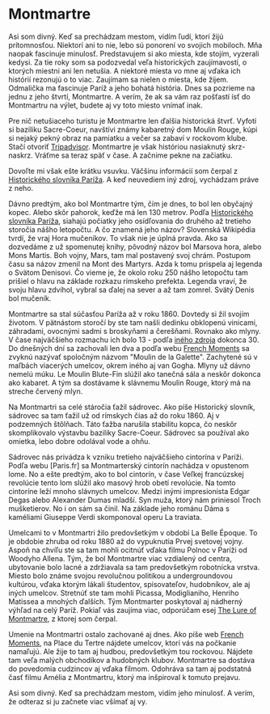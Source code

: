 # Montmartre

Asi som divný. Keď sa prechádzam mestom, vidím ľudí, ktorí žijú prítomnosťou. Niektorí ani to nie, lebo sú ponorení vo svojich mobiloch. Mňa naopak fascinuje minulosť. Predstavujem si ako miesta, kde stojím, vyzerali kedysi. Za tie roky som sa podozvedal veľa historických zaujímavostí, o ktorých miestni ani len netušia. A niektoré miesta vo mne aj vďaka ich histórií rezonujú o to viac. Zaujímam sa nielen o miesta, kde žijem. Odmalička ma fascinuje Paríž a jeho bohatá história. Dnes sa pozrieme na jednu z jeho štvrtí, Montmartre. A verím, že ak sa vám raz pošťastí ísť do Montmartru na výlet, budete aj vy toto miesto vnímať inak.

Pre nič netušiaceho turistu je Montmartre len ďalšia historická štvrť. Vyfotí si baziliku Sacre-Coeur, navštívi známy kabaretný dom Moulin Rouge, kúpi si nejaký pekný obraz na pamiatku a večer sa zabaví v rockovom klube. Stačí otvoriť [Tripadvisor][tripadvisor]. Montmartre je však históriou nasiaknutý skrz-naskrz. Vráťme sa teraz späť v čase. A začnime pekne na začiatku.

Dovoľte mi však ešte krátku vsuvku. Väčšinu informácií som čerpal z [Historického slovníka Paríža][roman-heritage]. A keď neuvediem iný zdroj, vychádzam práve z neho.

Dávno predtým, ako bol Montmartre tým, čím je dnes, to bol len obyčajný kopec. Alebo skôr pahorok, keďže má len 130 metrov. Podľa [Historického slovníka Paríža][roman-heritage], siahajú počiatky jeho osídľovania do druhého až tretieho storočia nášho letopočtu. A čo znamená jeho názov? Slovenská Wikipédia tvrdí, že vraj Hora mučeníkov. To však nie je úplná pravda. Ako sa dozvedáme z už spomenutej knihy, pôvodný názov bol Marsova hora, alebo Mons Martis. Boh vojny, Mars, tam mal postavený svoj chrám. Postupom času sa názov zmenil na Mont des Martyrs. Azda k tomu prispela aj legenda o Svätom Denisovi. Čo vieme je, že okolo roku 250 nášho letopočtu tam prišiel o hlavu na základe rozkazu rímskeho prefekta. Legenda vraví, že svoju hlavu zdvihol, vybral sa ďalej na sever a až tam zomrel. Svätý Denis bol mučeník.

Montmartre sa stal súčasťou Paríža až v roku 1860. Dovtedy si žil svojím životom. V pätnástom storočí by ste tam našli dedinku obklopenú vinicami, záhradami, ovocnými sadmi s broskyňami a čerešňami. Rovnako ako mlyny. V čase najväčšieho rozmachu ich bolo 13 - podľa [iného zdroja][windmills] dokonca 30. Do dnešných dní sa zachovali len dva a podľa webu [French Moments][windmills] sa zvyknú nazývať spoločným názvom "Moulin de la Galette". Zachytené sú v maľbách viacerých umelcov, okrem iného aj van Gogha. Mlyny už dávno nemelú múku. Le Moulin Blute-Fin slúžil ako tanečná sála a neskôr dokonca ako kabaret. A tým sa dostávame k slávnemu Moulin Rouge, ktorý má na streche červený mlyn.

Na Montmartri sa celé stáročia ťažil sádrovec. Ako píše Historický slovník, sádrovec sa tam ťažil už od rímskych čias až do roku 1860. Aj v podzemných štôlňach. Táto ťažba narušila stabilitu kopca, čo neskôr skomplikovalo výstavbu baziliky Sacre-Coeur. Sádrovec sa používal ako omietka, lebo dobre odolával vode a ohňu.

Sádrovec nás privádza k vzniku tretieho najväčšieho cintorína v Paríži. Podľa webu [Paris.fr] sa Montmarterský cintorín nachádza v opustenom lome. No a ešte predtým, ako to bol cintorín, v čase Veľkej francúzskej revolúcie tento lom slúžil ako masový hrob obetí revolúcie. Na tomto cintoríne leží mnoho slávnych umelcov. Medzi inými impresionista Edgar Degas alebo Alexander Dumas mladší. Syn muža, ktorý nám priniesol Troch mušketierov. No i on sám sa činil. Na základe jeho románu Dáma s kaméliami Giuseppe Verdi skomponoval operu La traviata.

Umelcami to v Montmartri žilo predovšetkým v období La Belle Époque. To je obdobie zhruba od roku 1880 až do vypuknutia Prvej svetovej vojny. Aspoň na chvíľu ste sa tam mohli ocitnúť vďaka filmu Polnoc v Paríži od Woodyho Allena. Tým, že bol Montmartre viac vzdialený od centra, ubytovanie bolo lacné a zdržiavala sa tam predovšetkým robotnícka vrstva. Miesto bolo známe svojou revolučnou politikou a undergroundovou kultúrou, vďaka ktorým lákali študentov, spisovateľov, hudobníkov, ale aj iných umelcov. Stretnúť ste tam mohli Picassa, Modiglianiho, Henriho Matissea a mnohých ďalších. Tým Montmarter poskytoval aj nádherný výhľad na celý Paríž. Pokiaľ vás zaujíma viac, odporúčam esej [The Lure of Montmartre][metmuseum-essay], z ktorej som čerpal.

Umenie na Montmartri ostalo zachované aj dnes. Ako píše web [French Moments][frenchmoments], na Place du Tertre nájdete umelcov, ktorí vás na počkanie namaľujú. Ale žije to tam aj hudbou, predovšetkým tou rockovou. Nájdete tam veľa malých obchodíkov a hudobných klubov. Montmartre sa dostáva do povedomia cudzincov aj vďaka filmom. Odohráva sa tam aj podstatná časť filmu Amélia z Montmartru, ktorý ma inšpiroval k tomuto prejavu.

Asi som divný. Keď sa prechádzam mestom, vidím jeho minulosť. A verím, že odteraz si ju začnete viac všímať aj vy.

[//]: # (Used references)
[tripadvisor]: https://www.tripadvisor.com/Attractions-g187147-Activities-c20-t99-zfn7236768-Paris_Ile_de_France.html
[metmuseum-essay]: https://www.metmuseum.org/toah/hd/mont/hd_mont.htm
[windmills]: https://frenchmoments.eu/windmills-of-montmartre-paris/
[sacre-coeur]: https://worldinparis.com/interesting-facts-about-the-sacre-coeur-montmartre
[montmartre-cemetery]: https://www.travelfranceonline.com/montmartre-cemetery-facts-and-graves/
[roman-heritage]: https://www.amazon.fr/Dictionnaire-historique-Paris-Collectif/dp/2253131407 "Dictionnaire historique de Paris, p. 477"
[sacre-coeur-web]: https://www.sacre-coeur-montmartre.com/english/history-and-visit/article/montmartre-the-mount-of-martyrs
[parisinfo]: https://en.parisinfo.com/discovering-paris/walks-in-paris/montmartre-village-in-paris
[montmartrefootsteps]: https://montmartrefootsteps.com/montmartre-historical-cultural-context/
[frenchmoments]: https://frenchmoments.eu/montmartre-paris/#t-1675806543060
[cemetery]: https://web.archive.org/web/20140714173403/http://www.paris.fr/english/heritage-and-sights/cemeteries/montmartre-cemetery/rub_8222_stand_34189_port_19019
